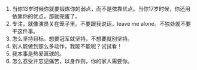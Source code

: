  1. 当你13岁时候你就要锻炼你的弱点，而不是依靠优点。当你17岁时候，你还用依靠你的优点，那就完蛋了。
 2. 专注，就像演员关在笼子里。不要跟我说话，leave me alone。不独处就不要干这件事。
 3. 怎么坚持目标。想要冠军就坚持，不想要就别坚持。
 4. 别人能做到那么多动作，我能不能呢？试试看！
 5. 我本事是热爱篮球的。
 6. 怎么忍受并忘记痛苦，以身作则，你的家人需要你。
